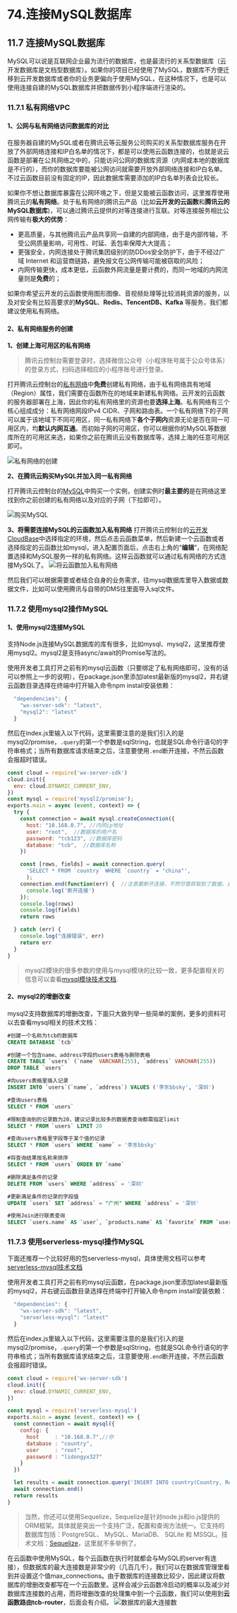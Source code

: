 # 74.连接MySQL数据库

## 11.7 连接MySQL数据库
MySQL可以说是互联网企业最为流行的数据库，也是最流行的关系型数据库（云开发数据库是文档型数据库）。如果你的项目已经使用了MySQL，数据库不方便迁移到云开发数据库或者你的业务更偏向于使用MySQL，在这种情况下，也是可以使用连接自建的MySQL数据库并把数据传到小程序端进行渲染的。

### 11.7.1 私有网络VPC
#### 1、公网与私有网络访问数据库的对比
在服务器自建的MySQL或者在腾讯云等云服务公司购买的关系型数据库服务在开放了外部网络连接和IP白名单的情况下，都是可以使用云函数连接的，也就是说云函数是部署在公共网络之中的，只能访问公网的数据库资源（内网或本地的数据库是不行的），而你的数据库要能被公网访问就需要开放外部网络连接和IP白名单。不过云函数目前没有固定的IP，因此数据库需要添加的IP白名单列表会比较长。

如果你不想让数据库暴露在公网环境之下，但是又能被云函数访问，这里推荐使用腾讯云的**私有网络**。处于私有网络的腾讯云产品（比如**云开发的云函数**和**腾讯云的MySQL数据库**)，可以通过腾讯云提供的对等连接进行互联。对等连接服务相比公网传输有**极大的优势**：

- 更高质量，与其他腾讯云产品共享同一自建的内部网络，由于是内部传输，不受公网质量影响，可用性、时延、丢包率保障大大提高；
- 更强安全，内网连接处于腾讯集团级别的防DDos安全防护下，由于不经过广域 Internet 和运营商链路，避免报文在公网传输可能被窃取的风险；
- 内网传输更快，成本更低，云函数外网流量是要计费的，而同一地域的内网流量则是**免费**的；

如果你希望云开发的云函数使用图形图像、音视频处理等比较消耗资源的服务，以及对安全有比较高要求的**MySQL**、**Redis、TencentDB、Kafka** 等服务，我们都建议使用私有网络。

#### 2、私有网络服务的创建
**1、创建上海可用区的私有网络**
>腾讯云控制台需要登录时，选择微信公众号（小程序账号属于公众号体系）的登录方式，扫码选择相应的小程序账号进行登录。

打开腾讯云控制台的[私有网络](https://console.cloud.tencent.com/vpc/vpc?rid=4)中**免费**创建私有网络，由于私有网络具有地域（Region）属性，我们需要在函数所在的地域来新建私有网络。云开发的云函数的服务器部署在上海，因此你的私有网络里的资源也要**选择上海**。私有网络有三个核心组成成分：私有网络网段IPv4 CIDR、子网和路由表。一个私有网络下的子网可以属于该地域下不同可用区，同一私有网络下**各个子网内**资源无论是否在同一可用区内，均**默认内网互通**。而初始子网的可用区，你可以根据你的MySQL等数据库所在的可用区来选，如果你之前在腾讯云没有数据库等，选择上海的任意可用区即可。

![私有网络的创建](./images/019fbde071720cbc7cc2cfb3d27c0468.png )

**2、在腾讯云购买MySQL并加入同一私有网络**

打开腾讯云控制台的[MySQL](https://console.cloud.tencent.com/cdb)中购买一个实例，创建实例时**最主要的**是在网络这里找到你之前创建的私有网络以及对应的子网（下拉即可）。

![购买MySQL](./images/e7ab5672e5e3a57899c207196c7f8209.png )

**3、将需要连接MySQL的云函数加入私有网络**
打开腾讯云控制台的[云开发CloudBase](https://console.cloud.tencent.com/tcb)中选择指定的环境，然后点击云函数菜单，然后新建一个云函数或者选择指定的云函数比如mysql，进入配置页面后，点击右上角的“**编辑**”，在网络配置选择和MySQL服务一样的私有网络。这样云函数就可以通过私有网络的方式连接MySQL了。
![将云函数加入私有网络](./images/9fe402798f58dee1f619a3adc13ddcb8.png )

然后我们可以根据需要或者结合自身的业务需求，往mysql数据库里导入数据或数据文件，比如可以使用腾讯与自带的DMS往里面导入sql文件。


### 11.7.2 使用mysql2操作MySQL
#### 1、使用mysql2连接MySQL
支持Node.js连接MySQL数据库的库有很多，比如mysql、mysql2，这里推荐使用mysql2。mysql2是支持async/await的Promise写法的。

使用开发者工具打开之前有的mysql云函数（只要绑定了私有网络即可，没有的话可以参照上一步的说明），在package.json里添加latest最新版的mysql2，并右键云函数目录选择在终端中打开输入命令npm install安装依赖：
```javascript
  "dependencies": {
    "wx-server-sdk": "latest",
    "mysql2": "latest"
  }
```
然后在index.js里输入以下代码，这里需要注意的是我们引入的是mysql2/promise，`.query`的第一个参数是sqlString，也就是SQL命令行语句的字符串格式；当所有数据库请求结束之后，注意要使用`.end`断开连接，不然云函数会报超时错误。
```javascript
const cloud = require('wx-server-sdk')
cloud.init({
  env: cloud.DYNAMIC_CURRENT_ENV,
})
const mysql = require('mysql2/promise');
exports.main = async (event, context) => {
  try {
    const connection = await mysql.createConnection({
      host: "10.168.0.7", //内网ip地址
      user: "root",  //数据库的用户名
      password: "tcb123", //数据库密码
      database: "tcb",  //数据库名称
    })

    const [rows, fields] = await connection.query(
      'SELECT * FROM `country` WHERE `country` = "china"',
      );
    connection.end(function(err) {  //注意要断开连接，不然尽管获取到了数据，云函数还是会报超时错误
      console.log('断开连接')
    });
    console.log(rows)
    console.log(fields)
    return rows

  } catch (err) {
    console.log("连接错误", err)
    return err
  }
}
```
>mysql2模块的很多参数的使用与mysql模块的比较一致，更多配置相关的信息可以查看[mysql模块技术文档](https://github.com/mysqljs/mysql).

#### 2、mysql2的增删改查
mysql2支持数据库的增删改查，下面只大致列举一些简单的案例，更多的资料可以去查看mysql相关的技术文档：
```sql
#创建一个名称为tcb的数据库
CREATE DATABASE `tcb`

#创建一个包含name、address字段的users表格与删除表格
CREATE TABLE `users` (`name` VARCHAR(255), `address` VARCHAR(255))
DROP TABLE `users`

#向users表格里插入记录
INSERT INTO `users`(`name`, `address`) VALUES ('李东bbsky', '深圳')

#查询users表格
SELECT * FROM `users`

#限制查询到的记录数为20，建议记录比较多的数据表查询都需指定limit
SELECT * FROM `users` LIMIT 20

#查询users表格里字段等于某个值的记录
SELECT * FROM `users` WHERE `name` = '李东bbsky'

#将查询结果按名称来排序
SELECT * FROM `users` ORDER BY `name`

#删除满足条件的记录
DELETE FROM `users` WHERE `address` = '深圳'

#更新满足条件的记录的字段值
UPDATE `users` SET `address` = "广州" WHERE `address` = '深圳'

#使用Join进行联表查询
SELECT `users.name` AS `user`, `products.name` AS `favorite` FROM `users` JOIN `products` ON `users.favorite_product` = products.id
```

### 11.7.3 使用serverless-mysql操作MySQL
下面还推荐一个比较好用的包serverless-mysql，具体使用文档可以参考[serverless-mysql技术文档](https://github.com/jeremydaly/serverless-mysql)

使用开发者工具打开之前有的mysql云函数，在package.json里添加latest最新版的mysql2，并右键云函数目录选择在终端中打开输入命令npm install安装依赖：
```javascript
  "dependencies": {
    "wx-server-sdk": "latest",
    "serverless-mysql": "latest"
  }
```
然后在index.js里输入以下代码，这里需要注意的是我们引入的是mysql2/promise，`.query`的第一个参数是sqlString，也就是SQL命令行语句的字符串格式；当所有数据库请求结束之后，注意要使用`.end`断开连接，不然云函数会报超时错误。
```javascript
const cloud = require('wx-server-sdk')
cloud.init({
  env: cloud.DYNAMIC_CURRENT_ENV,
})

const mysql = require('serverless-mysql')
exports.main = async (event, context) => {
  const connection = await mysql({
    config: {
      host     : "10.168.0.7",//你
      database : "country",
      user     : "root",
      password : "lidongyx327"
    }
  })

  let results = await connection.query('INSERT INTO country(Country, Region) VALUES ("中国","亚洲")')
  await connection.end()
  return results
}
```

>当然，你还可以使用Sequelize，Sequelize是针对node.js和io.js提供的ORM框架。具体就是突出一个支持广泛，配置和查询方法统一。它支持的数据库包括：PostgreSQL、 MySQL、MariaDB、 SQLite 和 MSSQL。技术文档：[Sequelize](https://sequelize.org/master/)，这里就不多举例了。

在云函数中使用MySQL，每个云函数在执行时就都会与MySQL的server有连接），但数据库的最大连接数是非常少的（几百几千），我们可以在数据库管理里看到并设置这个值max_connections。由于数据库的连接数比较少，因此建议将数据库的增删改查都写在一个云函数里。这样会减少云函数冷启动的概率以及减少对数据库连接数的占用，而将增删改查的处理集中到一个云函数，我们可以使用到**云函数路由tcb-router**，后面会有介绍。
![数据库的最大连接数](./images/1d2861029d3cf0843589dd0fbd94ca29.png )